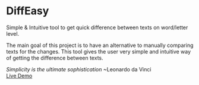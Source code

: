 # DiffEasy
Simple & Intuitive tool to get quick difference between texts on word/letter level.

The main goal of this project is to have an alternative to manually comparing texts for the changes. This tool gives the user very simple and intuitive way of getting the difference between texts.

*Simplicity is the ultimate sophistication*  ~Leonardo da Vinci<br/>
[Live Demo](https://diffeasy.netlify.com)
